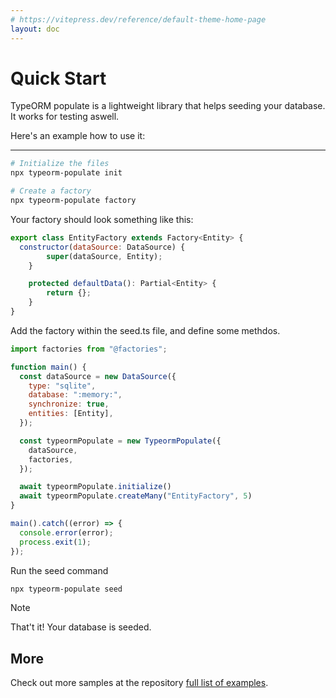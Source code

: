 ```yaml
---
# https://vitepress.dev/reference/default-theme-home-page
layout: doc
---
```


# Quick Start

TypeORM populate is a lightweight library that helps seeding your database. It works for testing aswell.

Here's an example how to use it:

---

```bash
# Initialize the files
npx typeorm-populate init

# Create a factory
npx typeorm-populate factory
```

Your factory should look something like this:

```js
export class EntityFactory extends Factory<Entity> {
  constructor(dataSource: DataSource) {
		super(dataSource, Entity);
	}

	protected defaultData(): Partial<Entity> {
		return {};
	}
}
```

Add the factory within the seed.ts file, and define some methdos.

```js
import factories from "@factories";

function main() {
  const dataSource = new DataSource({
    type: "sqlite",
    database: ":memory:",
    synchronize: true,
    entities: [Entity],
  });

  const typeormPopulate = new TypeormPopulate({
    dataSource,
    factories,
  });

  await typeormPopulate.initialize()
  await typeormPopulate.createMany("EntityFactory", 5)
}

main().catch((error) => {
  console.error(error);
  process.exit(1);
});
```

Run the seed command

```bash
npx typeorm-populate seed
```

> [!NOTE]
> That't it! Your database is seeded.

## More

Check out more samples at the repository [full list of examples](https://github.com/sebas-sala/typeorm-populate/tree/main/examples).
